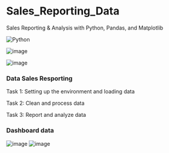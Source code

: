 # Sales_Reporting_Data
Sales Reporting & Analysis with Python, Pandas, and Matplotlib

![Python](https://img.shields.io/badge/python-3670A0?style=for-the-badge&logo=python&logoColor=ffdd54)

![image](https://github.com/user-attachments/assets/601a67e9-4ca1-4561-a82d-e8392933c5bd)

![image](https://github.com/user-attachments/assets/12a60097-09cf-4fdd-a572-007375df4747)
### Data Sales Resporting
Task 1: Setting up the environment and loading data

Task 2: Clean and process data

Task 3: Report and analyze data
### Dashboard data
![image](https://github.com/user-attachments/assets/409b1955-b819-4cff-9d09-49e4a58b9cce)
![image](https://github.com/user-attachments/assets/5c8ce449-175a-4935-a033-f0059bc35408)







